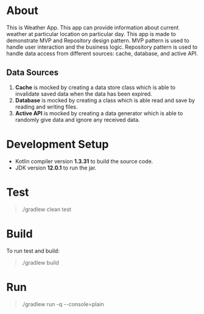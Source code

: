 # About
This is Weather App. This app can provide information about current weather 
at particular location on particular day. This app is made to demonstrate MVP and
Repository design pattern. MVP pattern is used to handle user interaction and
the business logic. Repository pattern is used to handle data access from
different sources: cache, database, and active API.

## Data Sources
1. **Cache** is mocked by creating a data store class which is able to invalidate
saved data when the data has been expired.
2. **Database** is mocked by creating a class which is able read and save by
reading and writing files.
3. **Active API** is mocked by creating a data generator which is able to 
randomly give data and ignore any received data.

# Development Setup
- Kotlin compiler version **1.3.31** to build the source code.
- JDK version **12.0.1** to run the jar.

# Test
> ./gradlew clean test

# Build
To run test and build:
> ./gradlew build

# Run
> ./gradlew run -q --console=plain
